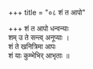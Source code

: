 +++
title = "०८ शं त आपो"

+++
शं त आपो धन्वन्याः  
शम् उ ते सन्त्व् अनूप्याः ।  
शं ते खनित्रिमा आपः  
शं याः कुम्भेभिर् आभृताः ॥